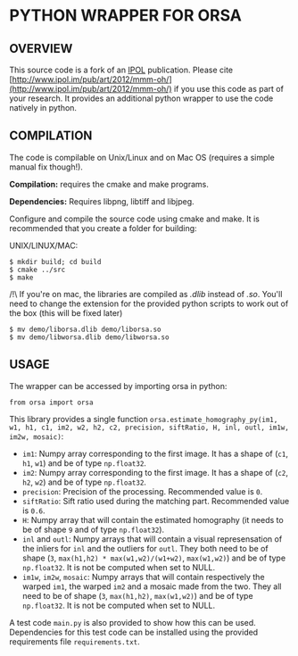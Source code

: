 PYTHON WRAPPER FOR ORSA
=======================

OVERVIEW
--------

This source code is a fork of an [IPOL](http://www.ipol.im/) publication. Please cite 
[http://www.ipol.im/pub/art/2012/mmm-oh/](http://www.ipol.im/pub/art/2012/mmm-oh/) if you use this code
as part of your research. It provides an additional python wrapper to use the code natively in python.

COMPILATION
-----------

The code is compilable on Unix/Linux and on Mac OS (requires a simple manual fix though!). 

**Compilation:** requires the cmake and make programs.

**Dependencies:**  Requires libpng, libtiff and libjpeg.
 
Configure and compile the source code using cmake and make.  It is recommended
that you create a folder for building:

UNIX/LINUX/MAC:
```
$ mkdir build; cd build
$ cmake ../src
$ make
```

/!\ If you're on mac, the libraries are compiled as *.dlib* instead of *.so*. You'll need to change the extension 
for the provided python scripts to work out of the box (this will be fixed later)
```
$ mv demo/liborsa.dlib demo/liborsa.so
$ mv demo/libworsa.dlib demo/libworsa.so
```

USAGE
-----

The wrapper can be accessed by importing orsa in python:
```
from orsa import orsa
```
This library provides a single function `orsa.estimate_homography_py(im1, w1, h1, c1, im2, w2, h2, c2, precision, siftRatio, H, inl, outl, im1w, im2w, mosaic)`:
* `im1`: Numpy array corresponding to the first image. It has a shape of (`c1`, `h1`, `w1`) and be of type `np.float32`.
* `im2`: Numpy array corresponding to the first image. It has a shape of (`c2`, `h2`, `w2`) and be of type `np.float32`.
* `precision`: Precision of the processing. Recommended value is `0`.
* `siftRatio`: Sift ratio used during the matching part. Recommended value is `0.6`.
* `H`: Numpy array that will contain the estimated homography (it needs to be of shape `9` and of type `np.float32`).
* `inl` and `outl`: Numpy arrays that will contain a visual represensation of the inliers for `inl` and the outliers for `outl`. They both need to be of shape (`3`, `max(h1,h2) * max(w1,w2)/(w1+w2)`, `max(w1,w2)`) and be of type `np.float32`. It is not be computed when set to NULL.
* `im1w`, `im2w`, `mosaic`: Numpy arrays that will contain respectively the warped `im1`, the warped `im2` and a mosaic made from the two. They all need to be of shape (`3`, `max(h1,h2)`, `max(w1,w2)`) and be of type `np.float32`. It is not be computed when set to NULL.

A test code `main.py` is also provided to show how this can be used. Dependencies for this test code can be installed using the provided requirements file `requirements.txt`.
